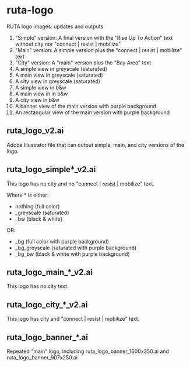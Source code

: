 # ruta-logo
RUTA logo images: updates and outputs

1. "Simple" version: A final version with the "Rise Up To Action" text without city nor "connect | resist | mobilize"
2. "Main" version: A simple version plus the "connect | resist | mobilize" text
3. "City" version: A "main" version plus the "Bay Area" text 
4. A simple view in greyscale (saturated)
5. A main view in greyscale (saturated)
6. A city view in greyscale (saturated)
7. A simple view in b&w
8. A main view in in b&w
9. A city view in b&w
10. A banner view of the main version with purple background
11. An rectangular view of the main version with purple background


## ruta_logo_v2.ai

Adobe Illustrator file that can output simple, main, and city versions of the logo.

## ruta_logo_simple*_v2.ai

This logo has no city and no "connect | resist | mobilize" text.

Where * is either:

* nothing (full color)
* _greyscale (saturated)
* _bw (black & white)

OR:

* _bg (full color with purple background)
* _bg_greyscale (saturated with purple background)
* _bg_bw (black & white with purple background)


## ruta_logo_main_*_v2.ai

This logo has no city text.

## ruta_logo_city_*_v2.ai

This logo has city and "connect | resist | mobilize" text.

## ruta_logo_banner_*.ai

Repeated "main" logo, including ruta_logo_banner_1600x350.ai and ruta_logo_banner_907x250.ai




